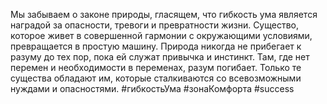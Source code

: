 
Мы забываем о законе природы, гласящем, что гибкость ума является наградой за опасности, тревоги и превратности жизни. Существо, которое живет в совершенной гармонии с окружающими условиями, превращается в простую машину. Природа никогда не прибегает к разуму до тех пор, пока ей служат привычка и инстинкт. Там, где нет перемен и необходимости в переменах, разум погибает. Только те существа обладают им, которые сталкиваются со всевозможными нуждами и опасностями.
#гибкостьУма #зонаКомфорта #success 
